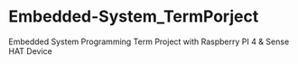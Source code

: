 # Embedded-System_TermPorject
Embedded System Programming Term Project with Raspberry PI 4 &amp; Sense HAT Device
